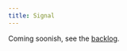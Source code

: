 ```yaml
---
title: Signal
---
```


Coming soonish, see the [backlog](https://github.com/orgs/chatally/projects/1/views/3).
